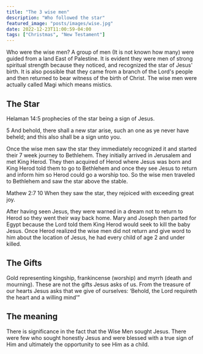 ```yaml
---
title: "The 3 wise men"
description: "Who followed the star"
featured_image: "posts/images/wise.jpg"
date: 2022-12-23T11:00:59-04:00
tags: ["Christmas", "New Testament"]
---
```


Who were the wise men?
A group of men (It is not known how many) were guided from a land East of Palestine.
It is evident they were men of strong spiritual strength because they noticed, and recognized the star of Jesus' birth. 
It is also possible that they came from a branch of the Lord's people 
and then returned to bear witness of the birth of Christ. 
The wise men were actually called Magi which means mistics. 

## The Star
<!-- ![star](/images/posts/star.jpg) -->

Helaman 14:5 prophecies of the star being a sign of Jesus.

5 And behold, there shall a new star arise, such an one as ye never have beheld; and this also shall be a sign unto you.

Once the wise men saw the star they immediately recognized it and started their 7 week journey to Bethlehem. 
They initially arrived in Jerusalem and met King Herod. 
They then acquired of Herod where Jesus was born and King Herod told them to go to Bethlehem and once they see
Jesus to return and inform him so Herod could go a worship too. 
So the wise men traveled to Bethlehem and saw the star above the stable. 

Mathew 2:7
10 When they saw the star, they rejoiced with exceeding great joy.

After having seen Jesus, they were warned in a dream not to return to Herod so they went their way back home.
Mary and Joseph then parted for Egypt because the Lord told them King Herod would seek to kill the baby Jesus.
Once Herod realized the wise men did not return and give word to him 
about the location of Jesus, he had every child of age 2 and under killed. 

## The Gifts
Gold representing kingship, frankincense (worship) and myrrh (death and mourning).
These are not the gifts Jesus asks of us. From the treasure of our hearts Jesus asks that we give of ourselves: 
‘Behold, the Lord requireth the heart and a willing mind’”

## The meaning
There is significance in the fact that the Wise Men sought Jesus. 
There were few who sought honestly Jesus and were blessed with a true sign of Him and ultimately the 
opportunity to see Him as a child. 
